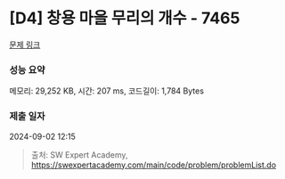 # [D4] 창용 마을 무리의 개수 - 7465 

[문제 링크](https://swexpertacademy.com/main/code/problem/problemDetail.do?contestProbId=AWngfZVa9XwDFAQU) 

### 성능 요약

메모리: 29,252 KB, 시간: 207 ms, 코드길이: 1,784 Bytes

### 제출 일자

2024-09-02 12:15



> 출처: SW Expert Academy, https://swexpertacademy.com/main/code/problem/problemList.do